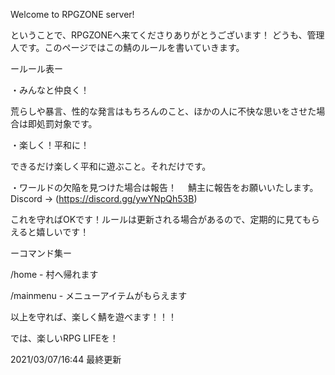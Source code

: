Welcome to RPGZONE server!

ということで、RPGZONEへ来てくださりありがとうございます！
どうも、管理人です。このページではこの鯖のルールを書いていきます。

ールール表ー

・みんなと仲良く！

荒らしや暴言、性的な発言はもちろんのこと、ほかの人に不快な思いをさせた場合は即処罰対象です。
 
・楽しく！平和に！

できるだけ楽しく平和に遊ぶこと。それだけです。
 
・ワールドの欠陥を見つけた場合は報告！
　鯖主に報告をお願いいたします。Discord → (https://discord.gg/ywYNpQh53B)
 
 これを守ればOKです！ルールは更新される場合があるので、定期的に見てもらえると嬉しいです！
 
 
 ーコマンド集ー
 
 /home - 村へ帰れます
 
 /mainmenu - メニューアイテムがもらえます
 
 
 
 以上を守れば、楽しく鯖を遊べます！！！
 
 では、楽しいRPG LIFEを！
 
 2021/03/07/16:44 最終更新
